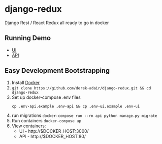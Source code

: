 # django-redux
Django Rest / React Redux all ready to go in docker

## Running Demo
* [UI](https://django-redux-ui.demo.derekadair.com/)
* [API](https://django-redux-api.demo.derekadair.com/)

## Easy Development Bootstrapping
1. Install [Docker](https://docs.docker.com/install/)
2. `git clone https://github.com/derek-adair/django-redux.git && cd django-redux`
3. Set up docker-compose .env files
    ```
    cp .env-api.example .env-api && cp .env-ui.example .env-ui
    ```
4. run migrations
   `docker-compose run --rm api python manage.py migrate`
5. Run containers
   `docker-compose up`
6. View containers:
   * UI - http://$DOCKER_HOST:3000/
   * API - http://$DOCKER_HOST:80/
